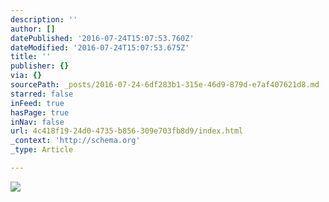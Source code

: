```yaml
---
description: ''
author: []
datePublished: '2016-07-24T15:07:53.760Z'
dateModified: '2016-07-24T15:07:53.675Z'
title: ''
publisher: {}
via: {}
sourcePath: _posts/2016-07-24-6df283b1-315e-46d9-879d-e7af407621d8.md
starred: false
inFeed: true
hasPage: true
inNav: false
url: 4c418f19-24d0-4735-b856-309e703fb8d9/index.html
_context: 'http://schema.org'
_type: Article

---
```

![](https://the-grid-user-content.s3-us-west-2.amazonaws.com/71ef1bd0-da24-4a69-be33-f5415285d70b.jpg)